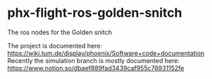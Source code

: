 # phx-flight-ros-golden-snitch
The ros nodes for the Golden snitch

The project is documented here: https://wiki.tum.de/display/phoenix/Software+code+documentation
Recently the simulation branch is mostly documented here: https://www.notion.so/dbaef889fad3439caf955c76931152fe
